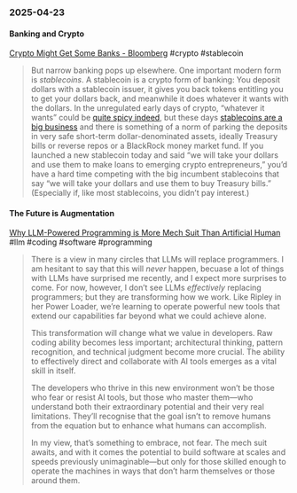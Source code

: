### 2025-04-23
#### Banking and Crypto
[Crypto Might Get Some Banks - Bloomberg](https://www.bloomberg.com/opinion/newsletters/2025-04-21/crypto-might-get-some-banks?cmpid=BBD042125_MONEYSTUFF&sref=6rqLu4ZS) #crypto #stablecoin 

> But narrow banking pops up elsewhere. One important modern form is _stablecoins_. A stablecoin is a crypto form of banking: You deposit dollars with a stablecoin issuer, it gives you back tokens entitling you to get your dollars back, and meanwhile it does whatever it wants with the dollars. In the unregulated early days of crypto, “whatever it wants” could be [quite spicy indeed](https://www.bloomberg.com/opinion/articles/2019-04-26/things-got-weird-for-stablecoin-tether), but these days [stablecoins are a big business](https://www.bloomberg.com/opinion/newsletters/2025-04-02/stablecoins-are-growing-up?srnd=undefined) and there is something of a norm of parking the deposits in very safe short-term dollar-denominated assets, ideally Treasury bills or reverse repos or a BlackRock money market fund. If you launched a new stablecoin today and said “we will take your dollars and use them to make loans to emerging crypto entrepreneurs,” you’d have a hard time competing with the big incumbent stablecoins that say “we will take your dollars and use them to buy Treasury bills.” (Especially if, like most stablecoins, you didn’t pay interest.)


#### The Future is Augmentation
[Why LLM-Powered Programming is More Mech Suit Than Artificial Human](https://matthewsinclair.com/blog/0178-why-llm-powered-programming-is-more-mech-suit-than-artificial-human) #llm #coding #software #programming 

> There is a view in many circles that LLMs will replace programmers. I am hesitant to say that this will _never_ happen, becuase a lot of things with LLMs have surprised me recently, and I expect more surprises to come. For now, however, I don’t see LLMs _effectively_ replacing programmers; but they are transforming how we work. Like Ripley in her Power Loader, we’re learning to operate powerful new tools that extend our capabilities far beyond what we could achieve alone.
> 
> This transformation will change what we value in developers. Raw coding ability becomes less important; architectural thinking, pattern recognition, and technical judgment become more crucial. The ability to effectively direct and collaborate with AI tools emerges as a vital skill in itself.
> 
> The developers who thrive in this new environment won’t be those who fear or resist AI tools, but those who master them—who understand both their extraordinary potential and their very real limitations. They’ll recognise that the goal isn’t to remove humans from the equation but to enhance what humans can accomplish.
> 
> In my view, that’s something to embrace, not fear. The mech suit awaits, and with it comes the potential to build software at scales and speeds previously unimaginable—but only for those skilled enough to operate the machines in ways that don’t harm themselves or those around them.

